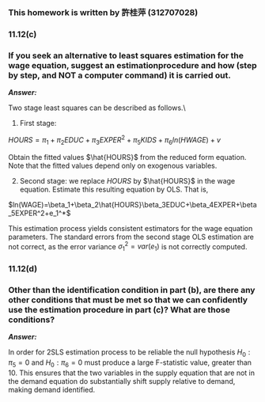 ### This homework is written by 許桂萍 (312707028)
### 11.12(c)
### If you seek an alternative to least squares estimation for the wage equation, suggest an estimationprocedure and how (step by step, and NOT a computer command) it is carried out.

***Answer:***

Two stage least squares can be described as follows.\
1. First stage:

$HOURS=\pi_1+\pi_2 EDUC+\pi_3EXPER^2+\pi_5KIDS+\pi_6 ln(HWAGE)+v$

Obtain the fitted values $\hat{HOURS}$ from the reduced form equation. Note that the fitted values depend only on exogenous variables.

2. Second stage:
   we replace $HOURS$ by $\hat{HOURS}$ in the wage equation. Estimate this resulting equation by OLS. That is,

$ln(WAGE)=\beta_1+\beta_2\hat{HOURS}\beta_3EDUC+\beta_4EXPER+\beta_5EXPER^2+e_1^*$

This estimation process yields consistent estimators for the wage equation parameters. The standard errors from the second stage OLS estimation are not correct, as the error variance
$\sigma_1^2=var(e_1)$ is not correctly computed.


### 11.12(d)
### Other than the identification condition in part (b), are there any other conditions that must be met so that we can confidently use the estimation procedure in part (c)? What are those conditions?

***Answer:***

In order for 2SLS estimation process to be reliable the null hypothesis $H_0:\pi_5=0$ and $H_0:\pi_6=0$
must produce a large F-statistic value, greater than 10. This ensures that the two variables in the supply equation that are not in the demand equation do substantially shift supply relative to demand, making demand identified.
